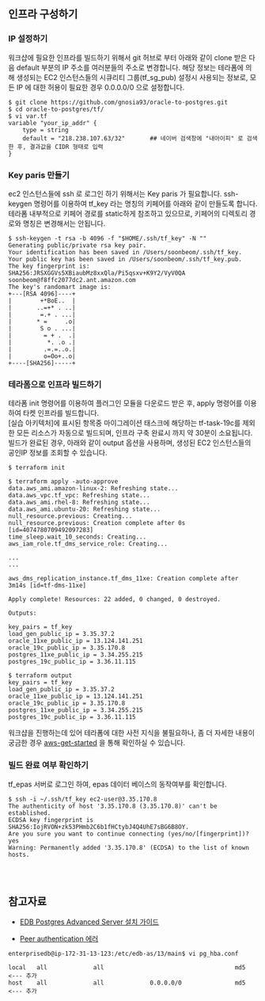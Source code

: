 ## 인프라 구성하기 ##


### IP 설정하기 ###
워크샵에 필요한 인프라를 빌드하기 위해서 git 허브로 부터 아래와 같이 clone 받은 다음 default 부분의 IP 주소를 여러분들의 주소로 변경합니다. 
해당 정보는 테라폼에 의해 생성되는 EC2 인스턴스들의 시큐리티 그룹(tf_sg_pub) 설정시 사용되는 정보로, 모든 IP 에 대한 허용이 필요한 경우 0.0.0.0/0 으로 설정합니다. 

```
$ git clone https://github.com/gnosia93/oracle-to-postgres.git
$ cd oracle-to-postgres/tf/
$ vi var.tf
variable "your_ip_addr" {
    type = string
    default = "218.238.107.63/32"       ## 네이버 검색창에 "내아이피" 로 검색한 후, 결과값을 CIDR 형태로 입력
}
```

### Key paris 만들기 ###

ec2 인스턴스들에 ssh 로 로그인 하기 위해서는 Key paris 가 필요합니다. ssh-keygen 명령어를 이용하여 tf_key 라는 명칭의 키페어를 아래와 같이 만들도록 합니다. 
테라폼 내부적으로 키페어 경로를 static하게 참조하고 있으므로, 키페어의 디렉토리 경로와 명칭은 변경해서는 안됩니다.

```
$ ssh-keygen -t rsa -b 4096 -f "$HOME/.ssh/tf_key" -N ""
Generating public/private rsa key pair.
Your identification has been saved in /Users/soonbeom/.ssh/tf_key.
Your public key has been saved in /Users/soonbeom/.ssh/tf_key.pub.
The key fingerprint is:
SHA256:JRSXGGVs5XBiaubMz8xxQla/Pi5qsxv+K9Y2/VyV0QA soonbeom@f8ffc2077dc2.ant.amazon.com
The key's randomart image is:
+---[RSA 4096]----+
|        +*BoE..  |
|       ..=+* . ..|
|        =.+ . ...|
|       * =     .o|
|        S o . ...|
|         = + .  .|
|          *. .o .|
|         .=.=..o.|
|         o=Oo+..o|
+----[SHA256]-----+
```

### 테라폼으로 인프라 빌드하기 ###

테라폼 init 명령어를 이용하여 플러그인 모듈을 다운로드 받은 후, apply 명령어를 이용하여 타켓 인프라를 빌드합니다.  
[실습 아키텍처]에 표시된 항목중 마이그레이션 태스크에 해당하는 tf-task-19c를 제외한 모든 리소스가 자동으로 빌드되며, 인프라 구축 완료시 까지 약 30분이 소요됩니다.  
빌드가 완료된 경우, 아래와 같이 output 옵션을 사용하며, 생성된 EC2 인스턴스들의 공인IP 정보를 조회할 수 있습니다.  

```
$ terraform init
```

```
$ terraform apply -auto-approve
data.aws_ami.amazon-linux-2: Refreshing state...
data.aws_vpc.tf_vpc: Refreshing state...
data.aws_ami.rhel-8: Refreshing state...
data.aws_ami.ubuntu-20: Refreshing state...
null_resource.previous: Creating...
null_resource.previous: Creation complete after 0s [id=4074780709492097283]
time_sleep.wait_10_seconds: Creating...
aws_iam_role.tf_dms_service_role: Creating...

...
...

aws_dms_replication_instance.tf_dms_11xe: Creation complete after 3m14s [id=tf-dms-11xe]

Apply complete! Resources: 22 added, 0 changed, 0 destroyed.

Outputs:

key_pairs = tf_key
load_gen_public_ip = 3.35.37.2
oracle_11xe_public_ip = 13.124.141.251
oracle_19c_public_ip = 3.35.170.8
postgres_11xe_public_ip = 3.34.255.215
postgres_19c_public_ip = 3.36.11.115
```

```
$ terraform output
key_pairs = tf_key
load_gen_public_ip = 3.35.37.2
oracle_11xe_public_ip = 13.124.141.251
oracle_19c_public_ip = 3.35.170.8
postgres_11xe_public_ip = 3.34.255.215
postgres_19c_public_ip = 3.36.11.115
```

워크샵을 진행하는데 있어 테라폼에 대한 사전 지식을 불필요하나, 좀 더 자세한 내용이 궁금한 경우 [aws-get-started](https://learn.hashicorp.com/collections/terraform/aws-get-started) 을 통해 확인하실 수 있습니다. 

### 빌드 완료 여부 확인하기 ###

tf_epas 서버로 로그인 하여, epas 데이터 베이스의 동작여부를 확인합니다. 
```
$ ssh -i ~/.ssh/tf_key ec2-user@3.35.170.8
The authenticity of host '3.35.170.8 (3.35.170.8)' can't be established.
ECDSA key fingerprint is SHA256:IojRVON+zk53PHmb2C6b1fHCtybJ4Q4UhE7sBG6B8OY.
Are you sure you want to continue connecting (yes/no/[fingerprint])? yes
Warning: Permanently added '3.35.170.8' (ECDSA) to the list of known hosts.




```


## 참고자료 ##

* [EDB Postgres Advanced Server 설치 가이드](https://www.enterprisedb.com/edb-docs/static/docs/epas/12/EDB_Postgres_Advanced_Server_Installation_Guide_Linux_v12.pdf)

* [Peer authentication 에러 ](https://zipeya.tistory.com/entry/postgresql-DB%EC%83%9D%EC%84%B1-%EB%B0%8F-%EC%A0%91%EC%86%8D-%EC%8B%9C-Peer-authentication%EC%97%90%EB%9F%AC-%EB%B0%9C%EC%83%9D-%EC%8B%9C-%ED%95%B4%EC%95%BC%ED%95%A0-%EA%B2%83)
```
enterprisedb@ip-172-31-13-123:/etc/edb-as/13/main$ vi pg_hba.conf

local   all             all                                     md5      <--- 추가
host    all             all             0.0.0.0/0               md5      <--- 추가
```




